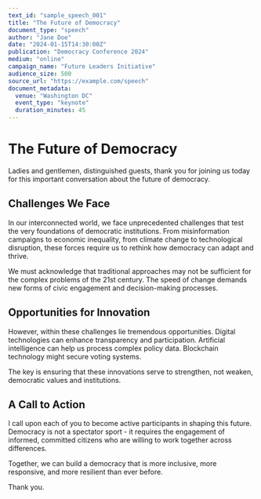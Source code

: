 ```yaml
---
text_id: "sample_speech_001"
title: "The Future of Democracy"
document_type: "speech"
author: "Jane Doe"
date: "2024-01-15T14:30:00Z"
publication: "Democracy Conference 2024"
medium: "online"
campaign_name: "Future Leaders Initiative"
audience_size: 500
source_url: "https://example.com/speech"
document_metadata:
  venue: "Washington DC"
  event_type: "keynote"
  duration_minutes: 45
---
```


# The Future of Democracy

Ladies and gentlemen, distinguished guests, thank you for joining us today for this important conversation about the future of democracy.

## Challenges We Face

In our interconnected world, we face unprecedented challenges that test the very foundations of democratic institutions. From misinformation campaigns to economic inequality, from climate change to technological disruption, these forces require us to rethink how democracy can adapt and thrive.

We must acknowledge that traditional approaches may not be sufficient for the complex problems of the 21st century. The speed of change demands new forms of civic engagement and decision-making processes.

## Opportunities for Innovation

However, within these challenges lie tremendous opportunities. Digital technologies can enhance transparency and participation. Artificial intelligence can help us process complex policy data. Blockchain technology might secure voting systems.

The key is ensuring that these innovations serve to strengthen, not weaken, democratic values and institutions.

## A Call to Action

I call upon each of you to become active participants in shaping this future. Democracy is not a spectator sport - it requires the engagement of informed, committed citizens who are willing to work together across differences.

Together, we can build a democracy that is more inclusive, more responsive, and more resilient than ever before.

Thank you.